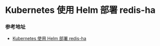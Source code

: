# Kubernetes 使用 Helm 部署 redis-ha

### 参考地址

- [Kubernetes 使用 Helm 部署 redis-ha](https://blog.csdn.net/jesse919/article/details/102605178)

